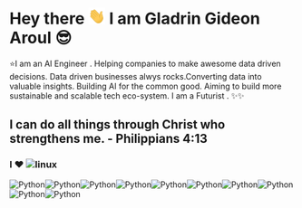 # Hey there <img src = "https://raw.githubusercontent.com/ABSphreak/ABSphreak/master/gifs/Hi.gif" width = 30px></img> I am Gladrin Gideon Aroul :sunglasses:
:star:I am an AI Engineer . Helping companies to make awesome data driven decisions. Data driven businesses alwys rocks.Converting data into valuable insights. Building AI for the common good. Aiming to build more sustainable and scalable tech eco-system. I am a Futurist  . 
✨✨
## I can do all things through Christ who strengthens me. - Philippians 4:13
### I :heart: <img alt="linux" src="https://img.shields.io/badge/Linux-FCC624?style=for-the-badge&logo=linux&logoColor=black"/>
<img alt = "Python" src = "https://img.shields.io/badge/Python-FFD43B?style=for-the-badge&logo=python&logoColor=black"/><img alt = "Python" src = "https://img.shields.io/badge/Keras-D00000?style=for-the-badge&logo=Keras&logoColor=white"/><img alt = "Python" src = "https://img.shields.io/badge/Numpy-777BB4?style=for-the-badge&logo=numpy&logoColor=white"/><img alt = "Python" src = "https://img.shields.io/badge/Pandas-2C2D72?style=for-the-badge&logo=pandas&logoColor=white"/><img alt = "Python" src = "https://img.shields.io/badge/Plotly-239120?style=for-the-badge&logo=plotly&logoColor=white"/><img alt = "Python" src = "https://img.shields.io/badge/PyTorch-EE4C2C?style=for-the-badge&logo=PyTorch&logoColor=white"/><img alt = "Python" src = "https://img.shields.io/badge/scikit_learn-F7931E?style=for-the-badge&logo=scikit-learn&logoColor=white"/><img alt = "Python" src = "https://img.shields.io/badge/Streamlit-FF4B4B?style=for-the-badge&logo=Streamlit&logoColor=whitee"/><img alt = "Python" src = "https://img.shields.io/badge/Visual_Studio_Code-0078D4?style=for-the-badge&logo=visual%20studio%20code&logoColor=white"/><img alt = "Python" src = "https://img.shields.io/badge/VIM-%2311AB00.svg?&style=for-the-badge&logo=vim&logoColor=white"/>



